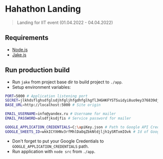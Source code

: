 # Hahathon Landing
> Landing for IIT event (01.04.2022 - 04.04.2022)

## Requirements

* [Node.js](https://nodejs.org/)
* [Jake.js](https://jakejs.com/docs-page.html#item-overview-installation)

## Run production build

* Run `jake` from project base dir to build project to `./app`.
* Setup environment variables:
```bash
PORT=5000 # Application listening port
SECRET=jlkhdsflghsdfglsdjhfgljhfgdhfglhgflJHGHKFYSTSuidyi8uo9ey376839dj # Random string for encryption (min len. 32)
BASE_URL=http://localhost:5000 # Site origin

EMAIL_USERNAME=info@yandex.ru # Username for mailer
EMAIL_PASSWORD=alsdfjksdjfis # Service password for mailer

GOOGLE_APPLICATION_CREDENTIALS=C:\apiKey.json # Path to Google API Credentials
GOOGLE_SHEETS_ID=wkkICYXHNv3rfMhlDaOqZbkNtdjljh1ySRTxmIOvk # Id of Google spreadsheet to use
```
* Don't forget to put your Google Credentials to `GOOGLE_APPLICATION_CREDENTIALS` path.
* Run application with `node src` from `./app`.
